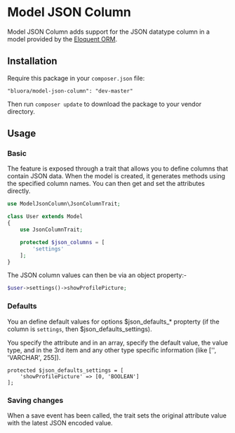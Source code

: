 # Model JSON Column

Model JSON Column adds support for the JSON datatype column in a model provided by the [Eloquent ORM](http://laravel.com/docs/eloquent). 

## Installation

Require this package in your `composer.json` file:

`"bluora/model-json-column": "dev-master"`

Then run `composer update` to download the package to your vendor directory.

## Usage

### Basic

The feature is exposed through a trait that allows you to define columns that contain JSON data. When the model is created, it generates methods using the specified column names. You can then get and set the attributes directly.

```php
use ModelJsonColumn\JsonColumnTrait;

class User extends Model
{
    use JsonColumnTrait;

    protected $json_columns = [
        'settings'
    ];
}
```

The JSON column values can then be via an object property:-

```php
$user->settings()->showProfilePicture;
```

### Defaults

You an define default values for options $json_defaults_* propterty (if the column is `settings`, then $json_defaults_settings).

You specify the attribute and in an array, specify the default value, the value type, and in the 3rd item and any other type specific information (like ['', 'VARCHAR', 255]).

```
protected $json_defaults_settings = [
    'showProfilePicture' => [0, 'BOOLEAN']
];
```

### Saving changes

When a save event has been called, the trait sets the original attribute value with the latest JSON encoded value.

